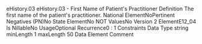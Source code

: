 

eHistory.03
eHistory.03 - First Name of Patient's Practitioner
Definition
The first name of the patient's practitioner.
National ElementNoPertinent Negatives (PN)No
State ElementNo
NOT ValuesNo
Version 2 ElementE12_04
Is NillableNo
UsageOptional
Recurrence0 : 1
Constraints
Data Type
string
minLength
1
maxLength
50
Data Element Comment